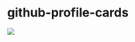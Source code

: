 # github-profile-cards


![](http://github-profile-summary-cards.vercel.app/api/cards/profile-details?username=ShariarNiaj05&theme=default)
